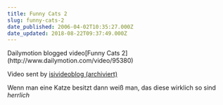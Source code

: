 ```yaml
---
title: Funny Cats 2
slug: funny-cats-2
date_published: 2006-04-02T10:35:27.000Z
date_updated: 2018-08-22T09:37:49.000Z
---
```


<!-- #9yca967dfxj0akjfjep705lnvt3365c2di3spuxy{width:320px;height:256px;border:none;margin:0px;} -->Dailymotion blogged video[Funny Cats 2](http://www.dailymotion.com/video/95380)
Video sent by [isivideoblog (archiviert)](http://web.archive.org/web/20060407074529/http://www.dailymotion.com:80/isivideoblog)

Wenn man eine Katze besitzt dann weiß man, das diese wirklich so sind *herrlich*

